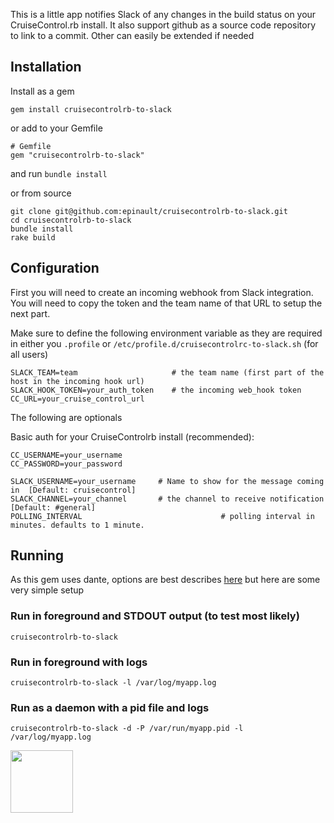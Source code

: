This is a little app notifies Slack of any changes in the build status on your CruiseControl.rb install.
It also support github as a source code repository to link to a commit. Other can easily be extended if needed

## Installation

Install as a gem

    gem install cruisecontrolrb-to-slack

or add to your Gemfile

```
# Gemfile
gem "cruisecontrolrb-to-slack"
```

and run `bundle install`

or from source

```
git clone git@github.com:epinault/cruisecontrolrb-to-slack.git
cd cruisecontrolrb-to-slack
bundle install
rake build
```

## Configuration

First you will need to create an incoming webhook from Slack integration. You will need to copy the token and the team name of that URL to setup the next part.

Make sure to define the following environment variable as they are required in either
you `.profile` or `/etc/profile.d/cruisecontrolrc-to-slack.sh` (for all users)

```
SLACK_TEAM=team                     # the team name (first part of the host in the incoming hook url)
SLACK_HOOK_TOKEN=your_auth_token    # the incoming web_hook token
CC_URL=your_cruise_control_url
```

The following are optionals

Basic auth for your CruiseControlrb install (recommended):

```				
CC_USERNAME=your_username
CC_PASSWORD=your_password
```			

```
SLACK_USERNAME=your_username     # Name to show for the message coming in  [Default: cruisecontrol]
SLACK_CHANNEL=your_channel       # the channel to receive notification  [Default: #general]
POLLING_INTERVAL							   # polling interval in minutes. defaults to 1 minute.
```

## Running

As this gem uses dante, options are best describes [here](http://github.com/nesquena/dante) but here are some very simple
setup

### Run in foreground and STDOUT output (to test most likely)

```
cruisecontrolrb-to-slack
```

### Run in foreground with logs 

```
cruisecontrolrb-to-slack -l /var/log/myapp.log
```

### Run as a daemon with a pid file and logs

```
cruisecontrolrb-to-slack -d -P /var/run/myapp.pid -l /var/log/myapp.log
```

<img width="100px" src="http://1.bp.blogspot.com/-VYkLIx6dPTE/TapmnuECsJI/AAAAAAAAALY/L3c1FY4v--w/s1600/looney_tunes_thats_all_folks.jpg"  />